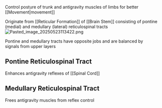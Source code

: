 Control posture of trunk and antigravity muscles of limbs for better [[Movement|movement]]

Originate from [[Reticular Formation]] of [[Brain Stem]] consisting of pontine (medial) and medullary (lateral) reticulospinal tracts
![Pasted_image_20250523113422.png](pasted_image_20250523113422.png)

Pontine and medullary tracts have opposite jobs and are balanced by signals from upper layers

## Pontine Reticulospinal Tract

Enhances antigravity reflexes of [[Spinal Cord]]

## Medullary Reticulospinal Tract

Frees antigravity muscles from reflex control
